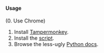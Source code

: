 #### Usage

(0. Use Chrome)
1. Install [Tampermonkey](https://chrome.google.com/webstore/detail/tampermonkey/dhdgffkkebhmkfjojejmpbldmpobfkfo?hl=en).
2. Install the [script](https://raw.githubusercontent.com/mcrichton/pineapple/master/pineapple.user.js).
3. Browse the less-ugly [Python docs](https://docs.python.org/3/).

